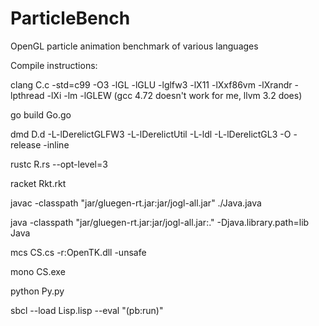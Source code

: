 ParticleBench
=============

OpenGL particle animation benchmark of various languages

Compile instructions: 

clang C.c -std=c99 -O3 -lGL -lGLU -lglfw3 -lX11 -lXxf86vm -lXrandr -lpthread -lXi -lm -lGLEW (gcc 4.72 doesn't work for me, llvm 3.2 does) 

go build Go.go

dmd D.d -L-lDerelictGLFW3 -L-lDerelictUtil -L-ldl -L-lDerelictGL3 -O -release -inline

rustc R.rs --opt-level=3

racket Rkt.rkt

javac -classpath "jar/gluegen-rt.jar:jar/jogl-all.jar" ./Java.java 

java -classpath "jar/gluegen-rt.jar:jar/jogl-all.jar:." -Djava.library.path=lib Java

mcs CS.cs -r:OpenTK.dll -unsafe

mono CS.exe

python Py.py

sbcl --load Lisp.lisp --eval "(pb:run)"
